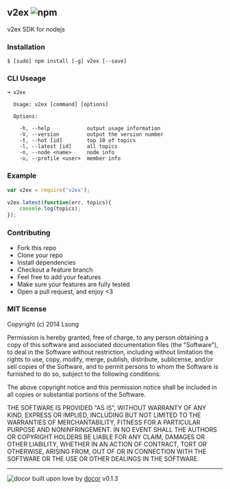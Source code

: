 ## v2ex ![npm](https://badge.fury.io/js/v2ex.png)

v2ex SDK for nodejs

### Installation

````
$ [sudo] npm install [-g] v2ex [--save]
````


### CLI Useage

````
➜ v2ex

  Usage: v2ex [command] [options]

  Options:

    -h, --help            output usage information
    -V, --version         output the version number
    -t, --hot [id]        top 10 of topics
    -l, --latest [id]     all topics
    -n, --node <name>     node info
    -u, --profile <user>  member info
````

### Example

````javascript
var v2ex = require('v2ex');

v2ex.latest(function(err, topics){
	console.log(topics);
});

````

### Contributing
- Fork this repo
- Clone your repo
- Install dependencies
- Checkout a feature branch
- Feel free to add your features
- Make sure your features are fully tested
- Open a pull request, and enjoy <3

### MIT license
Copyright (c) 2014 Lsong

Permission is hereby granted, free of charge, to any person obtaining a copy
of this software and associated documentation files (the &quot;Software&quot;), to deal
in the Software without restriction, including without limitation the rights
to use, copy, modify, merge, publish, distribute, sublicense, and/or sell
copies of the Software, and to permit persons to whom the Software is
furnished to do so, subject to the following conditions:

The above copyright notice and this permission notice shall be included in
all copies or substantial portions of the Software.

THE SOFTWARE IS PROVIDED &quot;AS IS&quot;, WITHOUT WARRANTY OF ANY KIND, EXPRESS OR
IMPLIED, INCLUDING BUT NOT LIMITED TO THE WARRANTIES OF MERCHANTABILITY,
FITNESS FOR A PARTICULAR PURPOSE AND NONINFRINGEMENT. IN NO EVENT SHALL THE
AUTHORS OR COPYRIGHT HOLDERS BE LIABLE FOR ANY CLAIM, DAMAGES OR OTHER
LIABILITY, WHETHER IN AN ACTION OF CONTRACT, TORT OR OTHERWISE, ARISING FROM,
OUT OF OR IN CONNECTION WITH THE SOFTWARE OR THE USE OR OTHER DEALINGS IN
THE SOFTWARE.

---
![docor](https://cdn1.iconfinder.com/data/icons/windows8_icons_iconpharm/26/doctor.png)
built upon love by [docor](https://github.com/turingou/docor.git) v0.1.3
